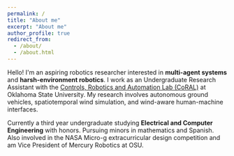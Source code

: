 ```yaml
---
permalink: /
title: "About me"
excerpt: "About me"
author_profile: true
redirect_from: 
  - /about/
  - /about.html
---
```


Hello! I'm an aspiring robotics researcher interested in **multi-agent systems** and **harsh-environment robotics**. I work as an Undergraduate Research Assistant with the [Controls, Robotics and Automation Lab (CoRAL)](https://sites.google.com/view/osu-coral/home) at Oklahoma State University. My research involves autonomous ground vehicles, spatiotemporal wind simulation, and wind-aware human-machine interfaces.

Currently a third year undergraduate studying **Electrical and Computer Engineering** with honors. Pursuing minors in mathematics and Spanish. Also involved in the NASA Micro-g extracurricular design competition and am Vice President of Mercury Robotics at OSU.
